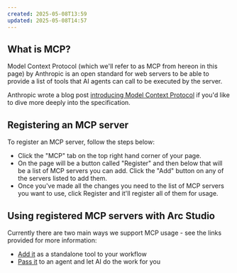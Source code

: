 ```yaml
---
created: 2025-05-08T13:59
updated: 2025-05-08T14:57
---
```

## What is MCP?
Model Context Protocol (which we'll refer to as MCP from hereon in this page) by Anthropic is an open standard for web servers to be able to provide a list of tools that AI agents can call to be executed by the server.

Anthropic wrote a blog post [introducing Model Context Protocol](https://www.anthropic.com/news/model-context-protocol) if you'd like to dive more deeply into the specification.

## Registering an MCP server
To register an MCP server, follow the steps below:
- Click the "MCP" tab on the top right hand corner of your page.
- On the page will be a button called "Register" and then below that will be a list of MCP servers you can add. Click the "Add" button on any of the servers listed to add them.
- Once you've made all the changes you need to the list of MCP servers you want to use, click Register and it'll register all of them for usage.

## Using registered MCP servers with Arc Studio
Currently there are two main ways we support MCP usage - see the links provided for more information:
- [Add it](/02-D%20FMCP%20Fnodes.md) as a standalone tool to your workflow
- [Pass it](/02-B%20FAI%20Fnodes.md) to an agent and let AI do the work for you
